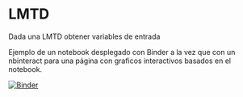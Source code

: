 # LMTD
Dada una LMTD obtener variables de entrada

Ejemplo de un notebook desplegado con Binder a la vez que con un nbinteract para una página con graficos interactivos basados en el notebook.

[![Binder](https://mybinder.org/badge_logo.svg)](https://mybinder.org/v2/gh/mckuai/LMTD/main?filepath=Pobema.ipynb)
